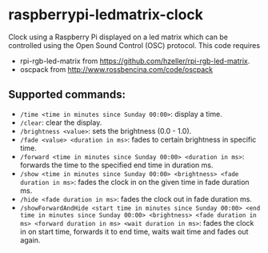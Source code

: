 # raspberrypi-ledmatrix-clock
Clock using a Raspberry Pi displayed on a led matrix which can be controlled using the Open Sound Control (OSC) protocol.
This code requires
- rpi-rgb-led-matrix from https://github.com/hzeller/rpi-rgb-led-matrix.
- oscpack from http://www.rossbencina.com/code/oscpack

## Supported commands:
- `/time <time in minutes since Sunday 00:00>`: display a time.
- `/clear`: clear the display.
- `/brightness <value>`: sets the brightness (0.0 - 1.0).
- `/fade <value> <duration in ms>`: fades to certain brightness in specific time.
- `/forward <time in minutes since Sunday 00:00> <duration in ms>`: forwards the time to the specified end time in duration ms.
- `/show <time in minutes since Sunday 00:00> <brightness> <fade duration in ms>`: fades the clock in on the given time in fade duration ms.
- `/hide <fade duration in ms>`: fades the clock out in fade duration ms.
- `/showForwardAndHide <start time in minutes since Sunday 00:00> <end time in minutes since Sunday 00:00> <brightness> <fade duration in ms> <forward duration in ms> <wait duration in ms>`: fades the clock in on start time, forwards it to end time, waits wait time and fades out again.
